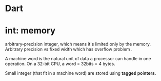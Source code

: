 # Dart 
# int: memory
arbitrary-precision integer, which means it's limited only by the memory.
Arbitrary precision vs fixed width which has overflow problem .

A machine word is the natural unit of data a processor can handle in one operation. On a 32-bit CPU, a word = 32bits = 4 bytes.

Small integer (that fit in a machine word) are stored using **tagged pointers**.

